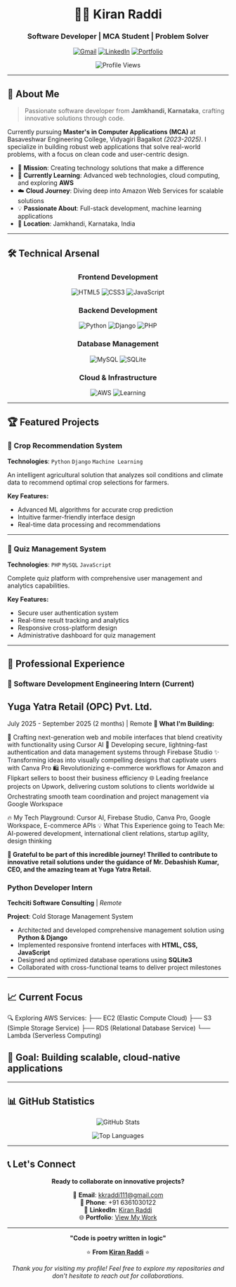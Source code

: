 <div align="center">

# 👨‍💻 Kiran Raddi
### Software Developer | MCA Student | Problem Solver

[![Gmail](https://img.shields.io/badge/Gmail-D14836?style=for-the-badge&logo=gmail&logoColor=white)](mailto:kkraddi111@gmail.com)
[![LinkedIn](https://img.shields.io/badge/LinkedIn-0077B5?style=for-the-badge&logo=linkedin&logoColor=white)](https://www.linkedin.com/in/kiran-raddi-69480b374/)
[![Portfolio](https://img.shields.io/badge/Portfolio-FF5722?style=for-the-badge&logo=firefox&logoColor=white)](https://kkraddi111.github.io/Kiran-portfolio/)

![Profile Views](https://komarev.com/ghpvc/?username=kkraddi111&color=brightgreen&style=flat-square)

</div>

---

## 🚀 About Me

> Passionate software developer from **Jamkhandi, Karnataka**, crafting innovative solutions through code.

Currently pursuing **Master's in Computer Applications (MCA)** at Basaveshwar Engineering College, Vidyagiri Bagalkot *(2023-2025)*. I specialize in building robust web applications that solve real-world problems, with a focus on clean code and user-centric design.

- 🎯 **Mission**: Creating technology solutions that make a difference
- 🌱 **Currently Learning**: Advanced web technologies, cloud computing, and exploring **AWS**
- ☁️ **Cloud Journey**: Diving deep into Amazon Web Services for scalable solutions
- 💡 **Passionate About**: Full-stack development, machine learning applications
- 📍 **Location**: Jamkhandi, Karnataka, India

---

## 🛠️ Technical Arsenal

<div align="center">

### Frontend Development
![HTML5](https://img.shields.io/badge/HTML5-E34F26?style=flat-square&logo=html5&logoColor=white)
![CSS3](https://img.shields.io/badge/CSS3-1572B6?style=flat-square&logo=css3&logoColor=white)
![JavaScript](https://img.shields.io/badge/JavaScript-F7DF1E?style=flat-square&logo=javascript&logoColor=black)

### Backend Development
![Python](https://img.shields.io/badge/Python-3776AB?style=flat-square&logo=python&logoColor=white)
![Django](https://img.shields.io/badge/Django-092E20?style=flat-square&logo=django&logoColor=white)
![PHP](https://img.shields.io/badge/PHP-777BB4?style=flat-square&logo=php&logoColor=white)

### Database Management
![MySQL](https://img.shields.io/badge/MySQL-4479A1?style=flat-square&logo=mysql&logoColor=white)
![SQLite](https://img.shields.io/badge/SQLite-003B57?style=flat-square&logo=sqlite&logoColor=white)

### Cloud & Infrastructure
![AWS](https://img.shields.io/badge/AWS-232F3E?style=flat-square&logo=amazon-aws&logoColor=white)
![Learning](https://img.shields.io/badge/Status-Learning-yellow?style=flat-square)

</div>

---

## 🏆 Featured Projects

### 🌾 Crop Recommendation System
**Technologies**: `Python` `Django` `Machine Learning`

An intelligent agricultural solution that analyzes soil conditions and climate data to recommend optimal crop selections for farmers.

**Key Features:**
- Advanced ML algorithms for accurate crop prediction
- Intuitive farmer-friendly interface design
- Real-time data processing and recommendations

---

### 📝 Quiz Management System
**Technologies**: `PHP` `MySQL` `JavaScript`

Complete quiz platform with comprehensive user management and analytics capabilities.

**Key Features:**
- Secure user authentication system
- Real-time result tracking and analytics
- Responsive cross-platform design
- Administrative dashboard for quiz management

---

## 💼 Professional Experience

### 🚀 Software Development Engineering Intern (Current)
## Yuga Yatra Retail (OPC) Pvt. Ltd.
July 2025 - September 2025 (2 months) | Remote
**🎯 What I'm Building:**

🎨 Crafting next-generation web and mobile interfaces that blend creativity with functionality using Cursor AI
🔐 Developing secure, lightning-fast authentication and data management systems through Firebase Studio
✨ Transforming ideas into visually compelling designs that captivate users with Canva Pro
🛍️ Revolutionizing e-commerce workflows for Amazon and Flipkart sellers to boost their business efficiency
🌐 Leading freelance projects on Upwork, delivering custom solutions to clients worldwide
📊 Orchestrating smooth team coordination and project management via Google Workspace

🔥 My Tech Playground: Cursor AI, Firebase Studio, Canva Pro, Google Workspace, E-commerce APIs
💡 What This Experience going to Teach Me: AI-powered development, international client relations, startup agility, design thinking

**🙏 Grateful to be part of this incredible journey! Thrilled to contribute to innovative retail solutions under the guidance of Mr. Debashish Kumar, CEO, and the amazing team at Yuga Yatra Retail.**

### Python Developer Intern
**Techciti Software Consulting** | *Remote*

**Project**: Cold Storage Management System
- Architected and developed comprehensive management solution using **Python & Django**
- Implemented responsive frontend interfaces with **HTML, CSS, JavaScript**
- Designed and optimized database operations using **SQLite3**
- Collaborated with cross-functional teams to deliver project milestones

---

## 📈 Current Focus
🔍 Exploring AWS Services:
├── EC2 (Elastic Compute Cloud)
├── S3 (Simple Storage Service)
├── RDS (Relational Database Service)
└── Lambda (Serverless Computing)

## 🎯 Goal: Building scalable, cloud-native applications
---

## 📊 GitHub Statistics

<div align="center">

![GitHub Stats](https://github-readme-stats.vercel.app/api?username=kkraddi111&show_icons=true&theme=radical&hide_border=true&count_private=true)

![Top Languages](https://github-readme-stats.vercel.app/api/top-langs/?username=kkraddi111&layout=compact&theme=radical&hide_border=true)

</div>

---

## 📞 Let's Connect

<div align="center">

**Ready to collaborate on innovative projects?**

📧 **Email**: [kkraddi111@gmail.com](mailto:kkraddi111@gmail.com)  
📱 **Phone**: +91 6361030122  
🔗 **LinkedIn**: [Kiran Raddi](https://www.linkedin.com/in/kiran-raddi-69480b374/)  
🌐 **Portfolio**: [View My Work](https://kkraddi111.github.io/Kiran-portfolio/)

</div>

---

<div align="center">

**"Code is poetry written in logic"**

⭐ **From [Kiran Raddi](https://github.com/kkraddi111)** ⭐

*Thank you for visiting my profile! Feel free to explore my repositories and don't hesitate to reach out for collaborations.*

</div>

